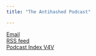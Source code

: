 ```yaml
---
title: "The Antihashed Podcast"

---
```


[Email](mailto:email@antihashed.xyz)  
[RSS feed](https://antihashed.xyz/podcast/index.xml)  
[Podcast Index V4V](https://podcastindex.org/podcast/6051422)